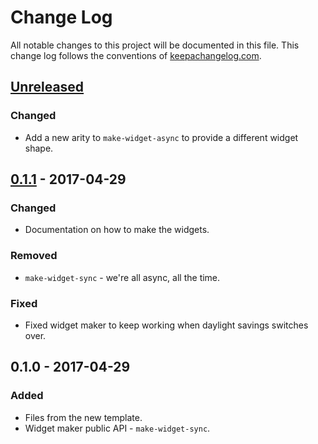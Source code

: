 # Change Log
All notable changes to this project will be documented in this file. This change log follows the conventions of [keepachangelog.com](http://keepachangelog.com/).

## [Unreleased]
### Changed
- Add a new arity to `make-widget-async` to provide a different widget shape.

## [0.1.1] - 2017-04-29
### Changed
- Documentation on how to make the widgets.

### Removed
- `make-widget-sync` - we're all async, all the time.

### Fixed
- Fixed widget maker to keep working when daylight savings switches over.

## 0.1.0 - 2017-04-29
### Added
- Files from the new template.
- Widget maker public API - `make-widget-sync`.

[Unreleased]: https://github.com/your-name/evermind/compare/0.1.1...HEAD
[0.1.1]: https://github.com/your-name/evermind/compare/0.1.0...0.1.1
